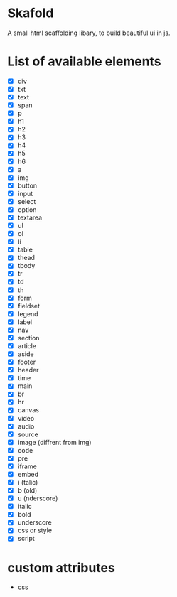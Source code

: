 # Skafold

A small html scaffolding libary, to build beautiful ui in js.

# List of available elements

* [X] div
* [X] txt
* [X] text
* [X] span
* [X] p
* [X] h1
* [X] h2
* [X] h3
* [X] h4
* [X] h5
* [X] h6
* [X] a
* [X] img
* [X] button
* [X] input
* [X] select
* [X] option
* [X] textarea
* [X] ul
* [X] ol
* [X] li
* [X] table
* [X] thead
* [X] tbody
* [X] tr
* [X] td
* [X] th
* [X] form
* [X] fieldset
* [X] legend
* [X] label
* [X] nav
* [X] section
* [X] article
* [X] aside
* [X] footer
* [X] header
* [X] time
* [X] main
* [X] br
* [X] hr
* [X] canvas
* [X] video
* [X] audio
* [X] source
* [X] image (diffrent from img)
* [X] code
* [X] pre
* [X] iframe
* [X] embed
* [X] i (talic)
* [X] b (old)
* [X] u (nderscore)
* [X] italic
* [X] bold
* [X] underscore
* [X] css or style
* [X] script

# custom attributes

- css
